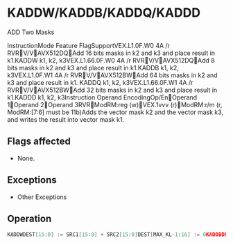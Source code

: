 # KADDW/KADDB/KADDQ/KADDD

ADD Two Masks

InstructionMode Feature FlagSupportVEX.L1.0F.W0 4A /r RVRV/VAVX512DQAdd 16 bits masks in k2 and k3 and place result in k1.KADDW k1, k2, k3VEX.L1.66.0F.W0 4A /r RVRV/VAVX512DQAdd 8 bits masks in k2 and k3 and place result in k1.KADDB k1, k2, k3VEX.L1.0F.W1 4A /r RVRV/VAVX512BWAdd 64 bits masks in k2 and k3 and place result in k1.
KADDQ k1, k2, k3VEX.L1.66.0F.W1 4A /r RVRV/VAVX512BWAdd 32 bits masks in k2 and k3 and place result in k1.KADDD k1, k2, k3Instruction Operand EncodingOp/EnOperand 1Operand 2Operand 3RVRModRM:reg (w)VEX.1vvv (r)ModRM:r/m (r, ModRM:[7:6] must be 11b)Adds the vector mask k2 and the vector mask k3, and writes the result into vector mask k1.

## Flags affected

- None.

## Exceptions

- Other Exceptions

## Operation

```C
KADDWDEST[15:0] := SRC1[15:0] + SRC2[15:0]DEST[MAX_KL-1:16] := 0KADDBDEST[7:0] := SRC1[7:0] + SRC2[7:0]DEST[MAX_KL-1:8] := 0KADDQDEST[63:0] := SRC1[63:0] + SRC2[63:0]DEST[MAX_KL-1:64] := 0KADDDDEST[31:0] := SRC1[31:0] + SRC2[31:0]DEST[MAX_KL-1:32] := 0Intel C/C++ Compiler Intrinsic EquivalentKADDW __mmask16 _kadd_mask16 (__mmask16 a, __mmask16 b);KADDB __mmask8 _kadd_mask8 (__mmask8 a, __mmask8 b);KADDQ __mmask64 _kadd_mask64 (__mmask64 a, __mmask64 b);KADDD __mmask32 _kadd_mask32 (__mmask32 a, __mmask32 b);
```
